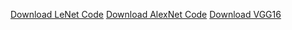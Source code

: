 <a href="LeNet.ipynb">Download LeNet Code</a>
<a href="AlexNet.ipynb">Download AlexNet Code</a>
<a href="VGG16.ipynb">Download VGG16</a>

